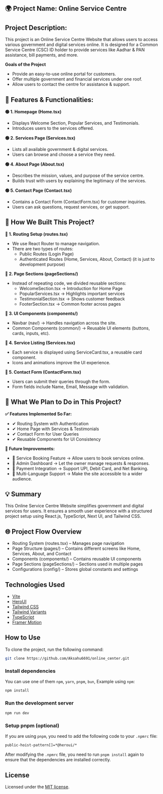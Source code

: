 ## 🌍 Project Name: Online Service Centre

## Project Description:

This project is an Online Service Centre Website that allows users to access various government and digital services online. It is designed for a Common Service Centre (CSC) ID holder to provide services like Aadhar & PAN assistance, bill payments, and more.

**Goals of the Project**

- Provide an easy-to-use online portal for customers.
- Offer multiple government and financial services under one roof.
- Allow users to contact the centre for assistance & support.

## 📌 Features & Functionalities:

**🟢 1. Homepage (Home.tsx)**

- Displays Welcome Section, Popular Services, and Testimonials.
- Introduces users to the services offered.

**🟢 2. Services Page (Services.tsx)**

- Lists all available government & digital services.
- Users can browse and choose a service they need.

**🟢 4. About Page (About.tsx)**

- Describes the mission, values, and purpose of the service centre.
- Builds trust with users by explaining the legitimacy of the services.

**🟢 5. Contact Page (Contact.tsx)**

- Contains a Contact Form (ContactForm.tsx) for customer inquiries.
- Users can ask questions, request services, or get support.

## 📌 How We Built This Project?

**🔹 1. Routing Setup (routes.tsx)**

- We use React Router to manage navigation.
- There are two types of routes:
  - Public Routes (Login Page)
  - Authenticated Routes (Home, Services, About, Contact) (it is just to development purpose)

**🔹 2. Page Sections (pageSections/)**

- Instead of repeating code, we divided reusable sections:
  - WelcomeSection.tsx → Introduction for Home Page
  - PopularServices.tsx → Highlights important services
  - TestimonialSection.tsx → Shows customer feedback
  - FooterSection.tsx → Common footer across pages

**🔹 3. UI Components (components/)**

- Navbar (nav/) → Handles navigation across the site.
- Common Components (common/) → Reusable UI elements (buttons, cards, inputs, etc).

**🔹 4. Service Listing (Services.tsx)**

- Each service is displayed using ServiceCard.tsx, a reusable card component.
- Icons and animations improve the UI experience.

**🔹 5. Contact Form (ContactForm.tsx)**

- Users can submit their queries through the form.
- Form fields include Name, Email, Message with validation.

## 📌 What We Plan to Do in This Project?

**✅ Features Implemented So Far:**

- ✔ Routing System with Authentication
- ✔ Home Page with Services & Testimonials
- ✔ Contact Form for User Queries
- ✔ Reusable Components for UI Consistency

**🚀 Future Improvements:**

- 🔹 Service Booking Feature → Allow users to book services online.
- 🔹 Admin Dashboard → Let the owner manage requests & responses.
- 🔹 Payment Integration → Support UPI, Debit Card, and Net Banking.
- 🔹 Multi-Language Support → Make the site accessible to a wider audience.

## 💡 Summary

This Online Service Centre Website simplifies government and digital services for users. It ensures a smooth user experience with a structured project setup using React.js, TypeScript, Next UI, and Tailwind CSS.

## 🌐 Project Flow Overview

- Routing System (routes.tsx) – Manages page navigation
- Page Structure (pages/) – Contains different screens like Home, Services, About, and Contact
- Components (components/) – Contains reusable UI components
- Page Sections (pageSections/) – Sections used in multiple pages
- Configurations (config/) – Stores global constants and settings

## Technologies Used

- [Vite](https://vitejs.dev/guide/)
- [HeroUI](https://heroui.com)
- [Tailwind CSS](https://tailwindcss.com)
- [Tailwind Variants](https://tailwind-variants.org)
- [TypeScript](https://www.typescriptlang.org)
- [Framer Motion](https://www.framer.com/motion)

## How to Use

To clone the project, run the following command:

```bash
git clone https://github.com/Aksahu6691/online_center.git
```

### Install dependencies

You can use one of them `npm`, `yarn`, `pnpm`, `bun`, Example using `npm`:

```bash
npm install
```

### Run the development server

```bash
npm run dev
```

### Setup pnpm (optional)

If you are using `pnpm`, you need to add the following code to your `.npmrc` file:

```bash
public-hoist-pattern[]=*@heroui/*
```

After modifying the `.npmrc` file, you need to run `pnpm install` again to ensure that the dependencies are installed correctly.

## License

Licensed under the [MIT license](https://github.com/frontio-ai/vite-template/blob/main/LICENSE).
